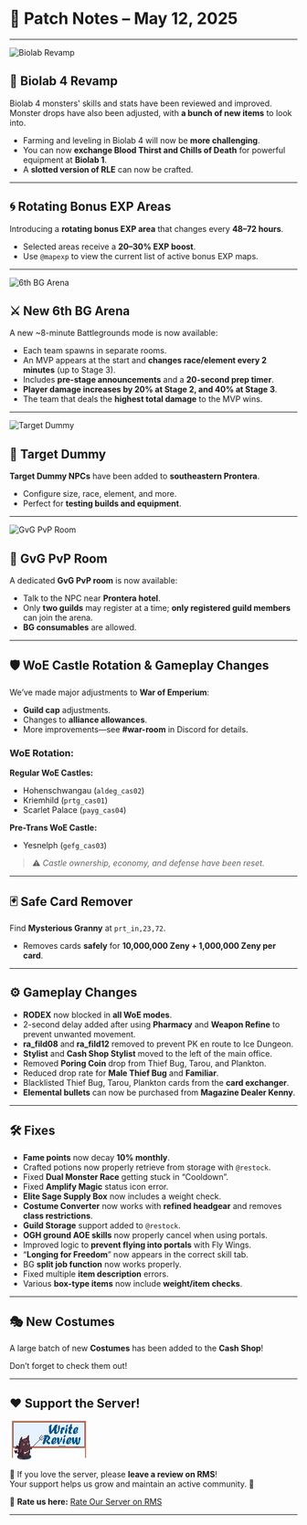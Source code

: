 # 📅 Patch Notes – May 12, 2025

---

![Biolab Revamp](image-placeholder)

## 🔬 Biolab 4 Revamp

Biolab 4 monsters' skills and stats have been reviewed and improved.  
Monster drops have also been adjusted, with **a bunch of new items** to look into.

- Farming and leveling in Biolab 4 will now be **more challenging**.
- You can now **exchange Blood Thirst and Chills of Death** for powerful equipment at **Biolab 1**.
- A **slotted version of RLE** can now be crafted.

---

## 🌀 Rotating Bonus EXP Areas

Introducing a **rotating bonus EXP area** that changes every **48–72 hours**.

- Selected areas receive a **20–30% EXP boost**.
- Use `@mapexp` to view the current list of active bonus EXP maps.

---

![6th BG Arena](image-placeholder)

## ⚔️ New 6th BG Arena

A new ~8-minute Battlegrounds mode is now available:

- Each team spawns in separate rooms.
- An MVP appears at the start and **changes race/element every 2 minutes** (up to Stage 3).
- Includes **pre-stage announcements** and a **20-second prep timer**.
- **Player damage increases by 20% at Stage 2, and 40% at Stage 3**.
- The team that deals the **highest total damage** to the MVP wins.

---

![Target Dummy](image-placeholder)

## 🎯 Target Dummy

**Target Dummy NPCs** have been added to **southeastern Prontera**.

- Configure size, race, element, and more.
- Perfect for **testing builds and equipment**.

---

![GvG PvP Room](image-placeholder)

## 🏰 GvG PvP Room

A dedicated **GvG PvP room** is now available:

- Talk to the NPC near **Prontera hotel**.
- Only **two guilds** may register at a time; **only registered guild members** can join the arena.
- **BG consumables** are allowed.

---

## 🛡️ WoE Castle Rotation & Gameplay Changes

We’ve made major adjustments to **War of Emperium**:

- **Guild cap** adjustments.
- Changes to **alliance allowances**.
- More improvements—see **#war-room** in Discord for details.

### WoE Rotation:

**Regular WoE Castles:**
- Hohenschwangau (`aldeg_cas02`)
- Kriemhild (`prtg_cas01`)
- Scarlet Palace (`payg_cas04`)

**Pre-Trans WoE Castle:**
- Yesnelph (`gefg_cas03`)

> ⚠️ *Castle ownership, economy, and defense have been reset.*

---

## 🃏 Safe Card Remover

Find **Mysterious Granny** at `prt_in,23,72`.

- Removes cards **safely** for **10,000,000 Zeny + 1,000,000 Zeny per card**.

---

## ⚙️ Gameplay Changes

- **RODEX** now blocked in **all WoE modes**.
- 2-second delay added after using **Pharmacy** and **Weapon Refine** to prevent unwanted movement.
- **ra_fild08** and **ra_fild12** removed to prevent PK en route to Ice Dungeon.
- **Stylist** and **Cash Shop Stylist** moved to the left of the main office.
- Removed **Poring Coin** drop from Thief Bug, Tarou, and Plankton.
- Reduced drop rate for **Male Thief Bug** and **Familiar**.
- Blacklisted Thief Bug, Tarou, Plankton cards from the **card exchanger**.
- **Elemental bullets** can now be purchased from **Magazine Dealer Kenny**.

---

## 🛠️ Fixes

- **Fame points** now decay **10% monthly**.
- Crafted potions now properly retrieve from storage with `@restock`.
- Fixed **Dual Monster Race** getting stuck in “Cooldown”.
- Fixed **Amplify Magic** status icon error.
- **Elite Sage Supply Box** now includes a weight check.
- **Costume Converter** now works with **refined headgear** and removes **class restrictions**.
- **Guild Storage** support added to `@restock`.
- **OGH ground AOE skills** now properly cancel when using portals.
- Improved logic to **prevent flying into portals** with Fly Wings.
- “**Longing for Freedom**” now appears in the correct skill tab.
- BG **split job function** now works properly.
- Fixed multiple **item description** errors.
- Various **box-type items** now include **weight/item checks**.

---

## 🎭 New Costumes

A large batch of new **Costumes** has been added to the **Cash Shop**!

Don’t forget to check them out!

---

## ❤️ **Support the Server!**  

![Support](img/writereviewover2.gif) 

💬 If you love the server, please **leave a review on RMS**!  
Your support helps us grow and maintain an active community. 🚀  

📢 **Rate us here:** [Rate Our Server on RMS](https://ratemyserver.net/index.php?page=detailedlistserver&serid=22102&itv=6&url_sname=UARO%20World%20of%20your%20dream)  

---
